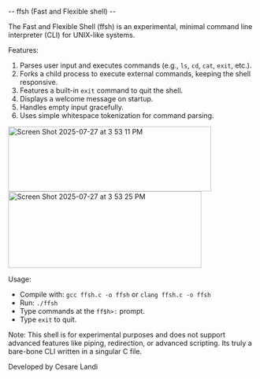 -- ffsh (Fast and Flexible shell) -- 

The Fast and Flexible Shell (ffsh) is an experimental, minimal command line interpreter (CLI) for UNIX-like systems.

Features:
1. Parses user input and executes commands (e.g., `ls`, `cd`, `cat`, `exit`, etc.).
2. Forks a child process to execute external commands, keeping the shell responsive.
3. Features a built-in `exit` command to quit the shell.
4. Displays a welcome message on startup.
5. Handles empty input gracefully.
6. Uses simple whitespace tokenization for command parsing.


<img width="412" height="132" alt="Screen Shot 2025-07-27 at 3 53 11 PM" src="https://github.com/user-attachments/assets/58a9ee90-bae6-416d-8b35-90cccd69f28a" />
<img width="392" height="156" alt="Screen Shot 2025-07-27 at 3 53 25 PM" src="https://github.com/user-attachments/assets/197d4d2b-2e8d-4268-97eb-e70074ff3032" />

Usage:
- Compile with: `gcc ffsh.c -o ffsh` or `clang ffsh.c -o ffsh`
- Run: `./ffsh`
- Type commands at the `ff$h>:` prompt.
- Type `exit` to quit.

Note: This shell is for experimental purposes and does not support advanced features like piping, redirection, or advanced scripting. Its truly a bare-bone CLI written in a singular C file. 

Developed by Cesare Landi
